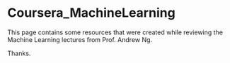 # Coursera_MachineLearning
This page contains some resources that were created while reviewing the Machine Learning lectures from Prof. Andrew Ng. 

Thanks.
